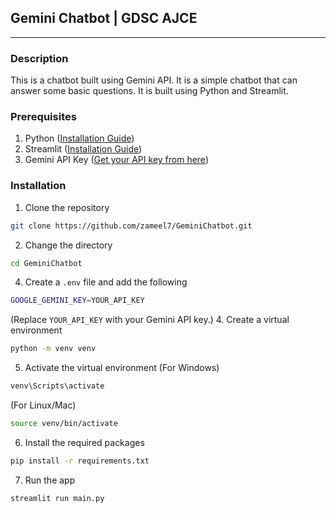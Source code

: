 ## Gemini Chatbot | GDSC AJCE
---

### Description
This is a chatbot built using Gemini API. It is a simple chatbot that can answer some basic questions. It is built using Python and Streamlit.

### Prerequisites
1. Python ([Installation Guide](https://www.python.org/downloads/))
2. Streamlit ([Installation Guide](https://docs.streamlit.io/library/installation-installation))
3. Gemini API Key ([Get your API key from here](https://aistudio.google.com/app/apikey))

### Installation
1. Clone the repository
```bash
git clone https://github.com/zameel7/GeminiChatbot.git
```
2. Change the directory
```bash
cd GeminiChatbot
```
4. Create a `.env` file and add the following
```bash
GOOGLE_GEMINI_KEY=YOUR_API_KEY
```
(Replace `YOUR_API_KEY` with your Gemini API key.)
4. Create a virtual environment
```bash
python -m venv venv
```
5. Activate the virtual environment
(For Windows)
```bash
venv\Scripts\activate
```
(For Linux/Mac)
```bash
source venv/bin/activate
```
6. Install the required packages
```bash
pip install -r requirements.txt
```
7. Run the app
```bash 
streamlit run main.py
```